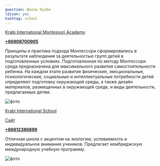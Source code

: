 ```yaml
---
question: Школы Краби
ldjson: yes
hashtag: school
---
```


[Krabi International Montessori Academy](https://goo.gl/maps/wguVBaHw4fTgE8MRA)

 [**+66908700905**](tel:+66908700905)

 Принципы и практика подхода Монтессори сформировались в результате наблюдения за деятельностью групп детей в подготовленных условиях. Подготовленная по методу Монтессори среда предназначена для максимального развития самостоятельности ребенка. На каждом этапе развития физические, эмоциональные, психологические, социальные и интеллектуальные потребности детей определяют подготовку окружающей среды, а также дизайн материалов, размещенных в окружающей среде, и виды деятельности, предлагаемые детям.

![фото](https://krabifaq.ru/assets/krabintmontesaca.JPG)


 [Krabi International School](https://g.page/KrabiSchool?share)

 [Сайт](https://www.krabiinternationalschool.com/)

 [**+66612386899**](tel:+66612386899)

 Отличная школа с акцентом на экологию, успеваемость и индивидуальное внимание учеников. Предлагает кембриджскую международную учебную программу.

 ![фото](https://krabifaq.ru/assets/krabintsch.jpg)
